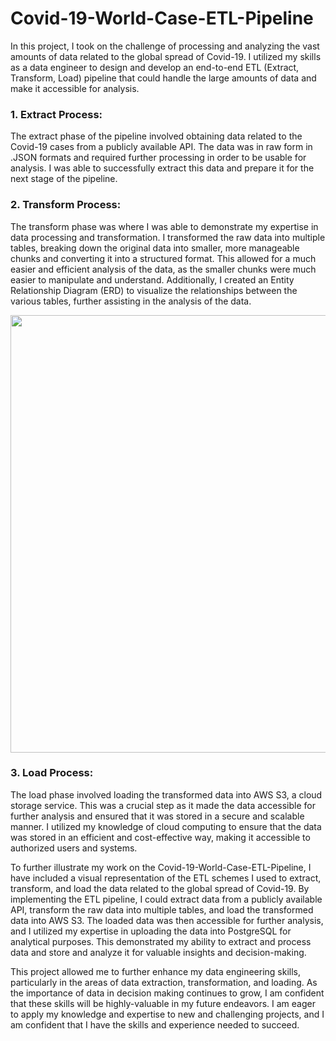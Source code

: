 # Covid-19-World-Case-ETL-Pipeline

In this project, I took on the challenge of processing and analyzing the vast amounts of data related to the global spread of Covid-19. I utilized my skills as a data engineer to design and develop an end-to-end ETL (Extract, Transform, Load) pipeline that could handle the large amounts of data and make it accessible for analysis.

### 1. Extract Process: 
The extract phase of the pipeline involved obtaining data related to the Covid-19 cases from a publicly available API. The data was in raw form in .JSON formats and required further processing in order to be usable for analysis. I was able to successfully extract this data and prepare it for the next stage of the pipeline.

### 2. Transform Process: 
The transform phase was where I was able to demonstrate my expertise in data processing and transformation. I transformed the raw data into multiple tables, breaking down the original data into smaller, more manageable chunks and converting it into a structured format. This allowed for a much easier and efficient analysis of the data, as the smaller chunks were much easier to manipulate and understand. Additionally, I created an Entity Relationship Diagram (ERD) to visualize the relationships between the various tables, further assisting in the analysis of the data.

<p align="center">
  <img src="https://user-images.githubusercontent.com/56055678/218764986-298dad86-398a-4dc9-bdda-a8958d2ee6d5.png" width="700">
</p>

### 3. Load Process: 
The load phase involved loading the transformed data into AWS S3, a cloud storage service. This was a crucial step as it made the data accessible for further analysis and ensured that it was stored in a secure and scalable manner. I utilized my knowledge of cloud computing to ensure that the data was stored in an efficient and cost-effective way, making it accessible to authorized users and systems.

To further illustrate my work on the Covid-19-World-Case-ETL-Pipeline, I have included a visual representation of the ETL schemes I used to extract, transform, and load the data related to the global spread of Covid-19. By implementing the ETL pipeline, I could extract data from a publicly available API, transform the raw data into multiple tables, and load the transformed data into AWS S3. The loaded data was then accessible for further analysis, and I utilized my expertise in uploading the data into PostgreSQL for analytical purposes. This demonstrated my ability to extract and process data and store and analyze it for valuable insights and decision-making.



This project allowed me to further enhance my data engineering skills, particularly in the areas of data extraction, transformation, and loading. As the importance of data in decision making continues to grow, I am confident that these skills will be highly-valuable in my future endeavors. I am eager to apply my knowledge and expertise to new and challenging projects, and I am confident that I have the skills and experience needed to succeed.
